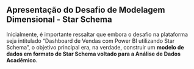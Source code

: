## Apresentação do Desafio de Modelagem Dimensional - Star Schema

Inicialmente, é importante ressaltar que embora o desafio na plataforma seja intitulado “Dashboard de Vendas com Power BI utilizando Star Schema”, o objetivo principal era, na verdade, construir um **modelo de dados em formato de Star Schema voltado para a Análise de Dados Acadêmico.**
